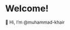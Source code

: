 # Welcome!
👋 Hi, I’m @muhammad-khair

<!---
muhammad-khair/muhammad-khair is a ✨ special ✨ repository because its `README.md` (this file) appears on your GitHub profile.
You can click the Preview link to take a look at your changes.
--->
